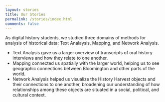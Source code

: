 ```yaml
---
layout: stories
title: Our Stories
permalink: /stories/index.html
comments: false
---
```


As digital history students, we studied three domains of methods for analysis of historical data:  Text Analaysis, Mapping, and Network Analysis.
- Text Analysis gave us a larger overview of transcripts of oral history interviews and how they relate to one another.
- Mapping connected us spatially with the larger world, helping us to see geographic connections between Bloomington and other parts of the world.
- Network Analysis helped us visualize the History Harvest objects and their connections to one another, broadening our understanding of how relationships among these objects are situated in a social, political, and cultural context.
